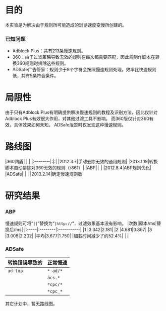 # 目的 #
本实验是为解决由于规则所可能造成的浏览速度变慢所创建的。
### 已知问题 ###
  * Adblock Plus：共有213条慢速规则。
  * 360：由于过滤策略导致无效的规则在每次都需要匹配，因此需制作脚本在转换360规则时排除这些规则。
  * ADSafe广告管家：规则少于8个字符会按照慢速规则处理，效率比快速规则低，共有5条符合条件。

# 局限性 #

由于只有Adblock Plus有明确提供解决慢速规则的教程及识别方法，因此仅针对Adblock Plus有效很大作用，对其他过滤工具不影响。
而360版仅针对360有效，具体效果如何未知。
ADSafe版暂时仅发现这种慢速规则。

# 路线图 #
|360网盾| | |
|:--------|:|:|
|2012.3.7|手动去除无效的通用规则|
|2013.1.19|转换脚本自动排除对360无效的规则（r861）|
|ABP| | |
|2012.8.4|ABP规则优化|
|ADSafe| | |
|2013.2.14|确定慢速规则数|

# 研究结果 #
### ABP ###
慢速规则可将“`||`”替换为“`|http://`”，过滤效果基本没有影响。
|次数|原本/ms|替换后/ms|
|:-----|:--------|:-----------|
|1 |3.342|2.181|
|2 |4.681|0.867|
|3 |3.008|2.202|
|平均|3.677|1.750|
|加载时间减少了约52.4%| | |

### ADSafe ###
|转换错误导致的|正常慢速|
|:--------------------|:-----------|
| `ad-top` | `*-ad/*` |
|  | `acs.*` |
|  | `*cpc/*` |
|  | `*cpc_*` |


其它计划中，暂无路线图。